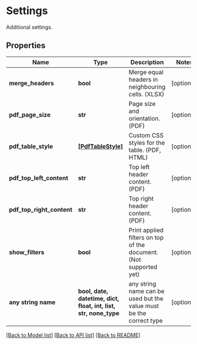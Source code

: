 # Settings

Additional settings.

## Properties
Name | Type | Description | Notes
------------ | ------------- | ------------- | -------------
**merge_headers** | **bool** | Merge equal headers in neighbouring cells. (XLSX) | [optional] 
**pdf_page_size** | **str** | Page size and orientation. (PDF) | [optional] 
**pdf_table_style** | [**[PdfTableStyle]**](PdfTableStyle.md) | Custom CSS styles for the table. (PDF, HTML) | [optional] 
**pdf_top_left_content** | **str** | Top left header content. (PDF) | [optional] 
**pdf_top_right_content** | **str** | Top right header content. (PDF) | [optional] 
**show_filters** | **bool** | Print applied filters on top of the document. (Not supported yet) | [optional] 
**any string name** | **bool, date, datetime, dict, float, int, list, str, none_type** | any string name can be used but the value must be the correct type | [optional]

[[Back to Model list]](../README.md#documentation-for-models) [[Back to API list]](../README.md#documentation-for-api-endpoints) [[Back to README]](../README.md)


